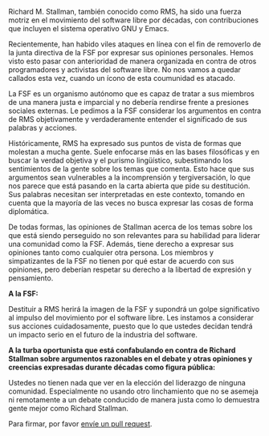 Richard M. Stallman, también conocido como RMS, 
ha sido una fuerza motriz en el movimiento del 
software libre por décadas, con contribuciones 
que incluyen el sistema operativo GNU y Emacs.

Recientemente, han habido viles ataques en línea 
con el fin de removerlo de la junta directiva de la 
FSF por expresar sus opiniones personales. Hemos 
visto esto pasar con anterioridad de manera organizada 
en contra de otros programadores y activistas del 
software libre. No nos vamos a quedar callados 
esta vez, cuando un ícono de esta coumunidad 
es atacado.

La FSF es un organismo autónomo que es capaz de tratar 
a sus miembros de una manera justa e imparcial y no debería 
rendirse frente a presiones sociales externas. Le pedimos 
a la FSF considerar los argumentos en contra de RMS 
objetivamente y verdaderamente entender el significado 
de sus palabras y acciones.

Históricamente, RMS ha expresado sus puntos de vista de formas 
que molestan a mucha gente. Suele enfocarse más en las 
bases filosóficas y en buscar la verdad objetiva y el purismo 
lingüístico, subestimando los sentimientos de la gente sobre 
los temas que comenta. Esto hace que sus argumentos sean 
vulnerables a la incomprensión y tergiversación, lo que nos 
parece que está pasando en la carta abierta que pide su 
destitución. Sus palabras necesitan ser interpretadas en 
este contexto, tomando en cuenta que la mayoría de las veces 
no busca expresar las cosas de forma diplomática.

De todas formas, las opiniones de Stallman acerca de los temas 
sobre los que está siendo perseguido no son relevantes para su 
habilidad para liderar una comunidad como la FSF. 
Además, tiene derecho a expresar sus opiniones tanto como 
cualquier otra persona. Los miembros y simpatizantes de la FSF 
no tienen por qué estar de acuerdo con sus opiniones, pero deberían 
respetar su derecho a la libertad de expresión y pensamiento. 

**A la FSF:**

Destituir a RMS herirá la imagen de la FSF y supondrá un golpe 
significativo al impulso del movimiento por el software libre. 
Les instamos a considerar sus acciones cuidadosamente, 
puesto que lo que ustedes decidan tendrá un impacto serio 
en el futuro de la industria del software.

**A la turba oportunista que está confabulando en contra de 
Richard Stallman sobre argumentos razonables en el debate y otras 
opiniones y creencias expresadas durante décadas como 
figura pública:**

Ustedes no tienen nada que ver en la elección del liderazgo 
de ninguna comunidad. Especialmente no usando otro linchamiento 
que no se asemeja ni remotamente a un debate conducido 
de manera justa como lo demuestra gente mejor como 
Richard Stallman.

Para firmar, por favor [envíe un pull request](https://github.com/rms-support-letter/rms-support-letter.github.io/pulls).
